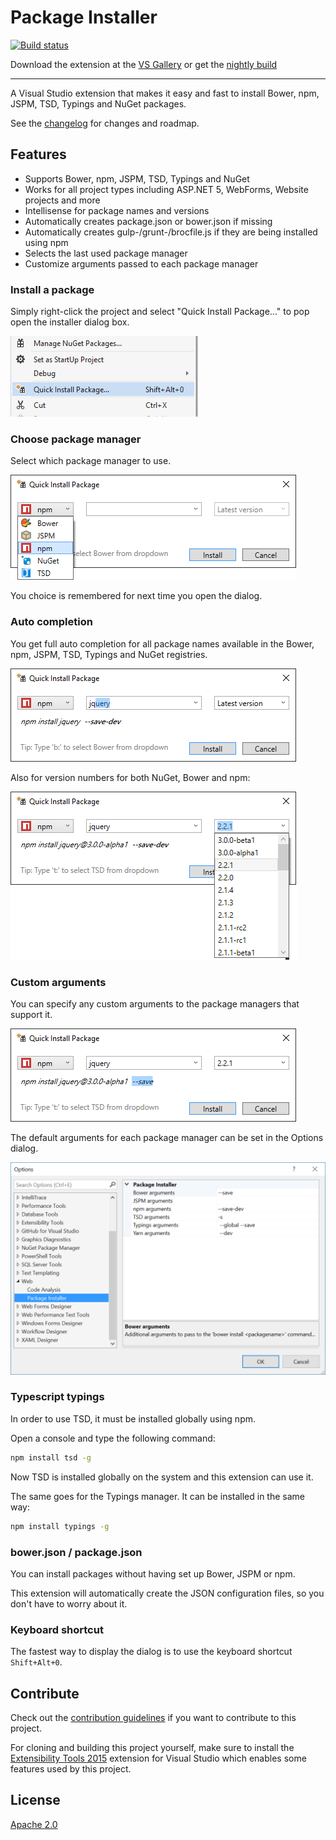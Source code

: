 # Package Installer

[![Build status](https://ci.appveyor.com/api/projects/status/bd4o6iumw9vwf8kh?svg=true)](https://ci.appveyor.com/project/madskristensen/packageinstaller)

Download the extension at the
[VS Gallery](https://visualstudiogallery.msdn.microsoft.com/753b9720-1638-4f9a-ad8d-2c45a410fd74)
or get the
[nightly build](http://vsixgallery.com/extension/fdd64809-376e-4542-92ce-808a8df06bcc/)

------------------------------------------------

A Visual Studio extension that makes it easy and fast to install
Bower, npm, JSPM, TSD, Typings and NuGet packages.

See the [changelog](CHANGELOG.md) for changes and roadmap.

## Features

- Supports Bower, npm, JSPM, TSD, Typings and NuGet
- Works for all project types including ASP.NET 5, WebForms, Website projects and more
- Intellisense for package names and versions
- Automatically creates package.json or bower.json if missing
- Automatically creates gulp-/grunt-/brocfile.js if they are being installed using npm
- Selects the last used package manager
- Customize arguments passed to each package manager

### Install a package
Simply right-click the project and select "Quick Install Package..."
to pop open the installer dialog box.

![Context menu](art/context-menu.png)

### Choose package manager
Select which package manager to use.

![auto completion](art/dialog.png)

You choice is remembered for next time you open the dialog.

### Auto completion
You get full auto completion for all package names available
in the Bower, npm, JSPM, TSD, Typings and NuGet registries.

![auto completion](art/dialog-names.png)

Also for version numbers for both NuGet, Bower and npm:

![auto completion](art/dialog-versions.png)

### Custom arguments
You can specify any custom arguments to the package managers
that support it.

![Dialog Arguments](art/dialog-arguments.png)

The default arguments for each package manager can be set in
the Options dialog. 

![Options](art/options.png)

### Typescript typings
In order to use TSD, it must be installed globally using npm.

Open a console and type the following command:

```cmd
npm install tsd -g
```

Now TSD is installed globally on the system and this extension
can use it.

The same goes for the Typings manager. It can be installed in the
same way:

```cmd
npm install typings -g
```

### bower.json / package.json
You can install packages without having set up Bower, JSPM or npm.

This extension will automatically create the JSON configuration
files, so you don't have to worry about it.

### Keyboard shortcut
The fastest way to display the dialog is to use the keyboard
shortcut `Shift+Alt+0`.

## Contribute
Check out the [contribution guidelines](.github/CONTRIBUTING.md)
if you want to contribute to this project.

For cloning and building this project yourself, make sure 
to install the
[Extensibility Tools 2015](https://visualstudiogallery.msdn.microsoft.com/ab39a092-1343-46e2-b0f1-6a3f91155aa6)
extension for Visual Studio which enables some features
used by this project.

## License
[Apache 2.0](LICENSE) 
